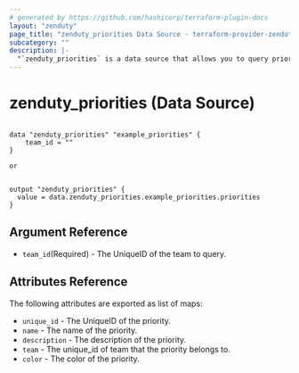 ```yaml
---
# generated by https://github.com/hashicorp/terraform-plugin-docs
layout: "zenduty"
page_title: "zenduty_priorities Data Source - terraform-provider-zenduty"
subcategory: ""
description: |- 
  "`zenduty_priorities` is a data source that allows you to query priorities in a team" 
---
```


# zenduty_priorities (Data Source)

```hcl 

data "zenduty_priorities" "example_priorities" {
    team_id = ""
}

```

`or`


```hcl

output "zenduty_priorities" { 
  value = data.zenduty_priorities.example_priorities.priorities
}

```



## Argument Reference
* `team_id`(Required) - The UniqueID of the team to query.


## Attributes Reference

The following attributes are exported as list of maps:

  * `unique_id` - The UniqueID of the priority.
  * `name` - The name of the priority.
  * `description` - The description of the priority.
  * `team` - The unique_id of team that the priority belongs to.
  * `color` - The color of the priority.
  

  
